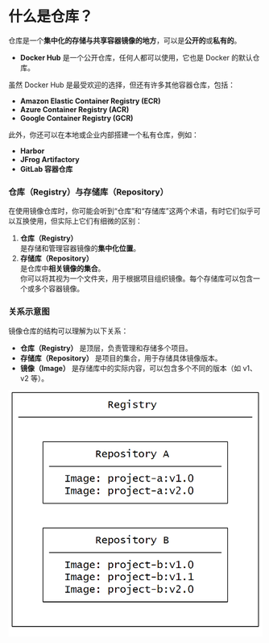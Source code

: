 # 什么是仓库？

仓库是一个**集中化的存储与共享容器镜像的地方**，可以是**公开的**或**私有的**。

+ **Docker Hub** 是一个公开仓库，任何人都可以使用，它也是 Docker 的默认仓库。

虽然 Docker Hub 是最受欢迎的选择，但还有许多其他容器仓库，包括：

+ **Amazon Elastic Container Registry (ECR)**
+ **Azure Container Registry (ACR)**
+ **Google Container Registry (GCR)**

此外，你还可以在本地或企业内部搭建一个私有仓库，例如：

+ **Harbor**
+ **JFrog Artifactory**
+ **GitLab 容器仓库**

### **仓库（Registry）与存储库（Repository）**
在使用镜像仓库时，你可能会听到“仓库”和“存储库”这两个术语，有时它们似乎可以互换使用，但实际上它们有细微的区别：

1. **仓库（Registry）**  
是存储和管理容器镜像的**集中化位置**。
2. **存储库（Repository）**  
是仓库中**相关镜像的集合**。  
你可以将其视为一个文件夹，用于根据项目组织镜像。每个存储库可以包含一个或多个容器镜像。

### **关系示意图**
镜像仓库的结构可以理解为以下关系：

+ **仓库（Registry）** 是顶层，负责管理和存储多个项目。
+ **存储库（Repository）** 是项目的集合，用于存储具体镜像版本。
+ **镜像（Image）** 是存储库中的实际内容，可以包含多个不同的版本（如 v1、v2 等）。

![](../assets/concepts/registry-1.png)




